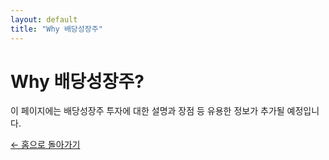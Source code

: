 ```yaml
---
layout: default
title: "Why 배당성장주"
---
```


<div class="text-center py-16 px-4">
    <h1 class="text-4xl font-bold text-[#004AAD] mb-6">Why 배당성장주?</h1>
    <p class="text-lg text-gray-700">이 페이지에는 배당성장주 투자에 대한 설명과 장점 등 유용한 정보가 추가될 예정입니다.</p>
    <p class="mt-8"><a href="{{ site.baseurl }}/" class="text-blue-600 hover:underline">&larr; 홈으로 돌아가기</a></p>
</div>